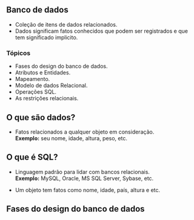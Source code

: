 ## Banco de dados 

- Coleção de itens de dados relacionados. <br>
- Dados significam fatos conhecidos que podem ser registrados e que tem significado implicito. <br>

### Tópicos 

- Fases do design do banco de dados. <br>
- Atributos e Entidades. <br>
- Mapeamento. <br>
- Modelo de dados Relacional. <br>
- Operações SQL. <br>
- As restrições relacionais. <br>

## O que são dados?

- Fatos relacionados a qualquer objeto em consideração. <br>
    __Exemplo:__ seu nome, idade, altura, peso, etc.

## O que é SQL? 

- Linguagem padrão para lidar com bancos relacionais. <br>
    __Exemplo:__ MySQL, Oracle, MS SQL Server, Sybase, etc. 


- Um objeto tem fatos como nome, idade, país, altura e etc.


## Fases do design do banco de dados
